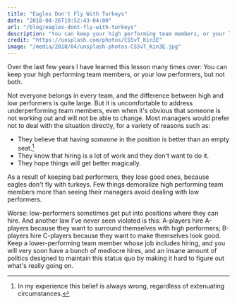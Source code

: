 ```yaml
---
title: "Eagles Don't Fly With Turkeys"
date: "2018-04-26T19:52:43-04:00"
url: "/blog/eagles-dont-fly-with-turkeys"
description: "You can keep your high performing team members, or your low performers, but not both."
credit: "https://unsplash.com/photos/CS5vT_Kin3E"
image: "/media/2018/04/unsplash-photos-CS5vT_Kin3E.jpg"
---
```


Over the last few years I have learned this lesson many times over: You can keep
your high performing team members, or your low performers, but not both.

<!--more-->

Not everyone belongs in every team, and the difference between high and low
performers is quite large.  But it is uncomfortable to address underperforming
team members, even when it's obvious that someone is not working out and will
not be able to change. Most managers would prefer not to deal with the situation
directly, for a variety of reasons such as:

- They believe that having *someone* in the position is better than an empty
  seat.[^1]
- They know that hiring is a lot of work and they don't want to do it.
- They hope things will get better magically.

As a result of keeping bad performers, they lose good ones, because eagles don't
fly with turkeys. Few things demoralize high performing team members more than
seeing their managers avoid dealing with low performers.

Worse: low-performers sometimes get put into positions where they can hire. And
another law I've never seen violated is this: A-players hire A-players because
they want to surround themselves with high performers; B-players hire C-players
because they want to make themselves look good. Keep a lower-performing team
member whose job includes hiring, and you will very soon have a bunch of
mediocre hires, and an insane amount of politics designed to maintain this
status quo by making it hard to figure out what's really going on.

[^1]: In my experience this belief is always wrong, regardless of extenuating circumstances.
